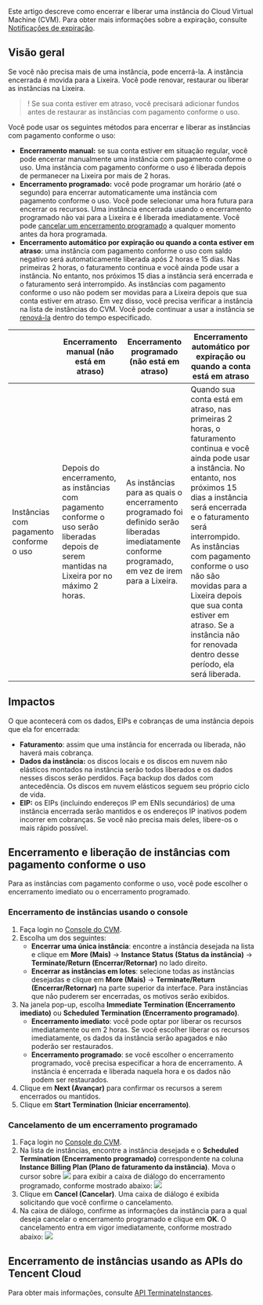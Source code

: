 Este artigo descreve como encerrar e liberar uma instância do Cloud Virtual Machine (CVM). Para obter mais informações sobre a expiração, consulte [Notificações de expiração](https://intl.cloud.tencent.com/document/product/213/2181).

## Visão geral

Se você não precisa mais de uma instância, pode encerrá-la. A instância encerrada é movida para a Lixeira. Você pode renovar, restaurar ou liberar as instâncias na Lixeira.

>! Se sua conta estiver em atraso, você precisará adicionar fundos antes de restaurar as instâncias com pagamento conforme o uso.
>

Você pode usar os seguintes métodos para encerrar e liberar as instâncias com pagamento conforme o uso:
 - **Encerramento manual:** se sua conta estiver em situação regular, você pode encerrar manualmente uma instância com pagamento conforme o uso. Uma instância com pagamento conforme o uso é liberada depois de permanecer na Lixeira por mais de 2 horas.
 - **Encerramento programado:** você pode programar um horário (até o segundo) para encerrar automaticamente uma instância com pagamento conforme o uso. Você pode selecionar uma hora futura para encerrar os recursos. Uma instância encerrada usando o encerramento programado não vai para a Lixeira e é liberada imediatamente. Você pode [cancelar um encerramento programado](https://intl.cloud.tencent.com/document/product/213/4930) a qualquer momento antes da hora programada.
 - **Encerramento automático por expiração ou quando a conta estiver em atraso**: uma instância com pagamento conforme o uso com saldo negativo será automaticamente liberada após 2 horas e 15 dias. Nas primeiras 2 horas, o faturamento continua e você ainda pode usar a instância. No entanto, nos próximos 15 dias a instância será encerrada e o faturamento será interrompido. As instâncias com pagamento conforme o uso não podem ser movidas para a Lixeira depois que sua conta estiver em atraso. Em vez disso, você precisa verificar a instância na lista de instâncias do CVM. Você pode continuar a usar a instância se [renová-la](https://intl.cloud.tencent.com/document/product/213/6143) dentro do tempo especificado.

|  | Encerramento manual (não está em atraso) | Encerramento programado (não está em atraso) | Encerramento automático por expiração ou quando a conta está em atraso |
|---------|---------|---------|---------|
| Instâncias com pagamento conforme o uso | Depois do encerramento, as instâncias com pagamento conforme o uso serão liberadas depois de serem mantidas na Lixeira por no máximo 2 horas. |As instâncias para as quais o encerramento programado foi definido serão liberadas imediatamente conforme programado, em vez de irem para a Lixeira. | Quando sua conta está em atraso, nas primeiras 2 horas, o faturamento continua e você ainda pode usar a instância. No entanto, nos próximos 15 dias a instância será encerrada e o faturamento será interrompido. As instâncias com pagamento conforme o uso não são movidas para a Lixeira depois que sua conta estiver em atraso. Se a instância não for renovada dentro desse período, ela será liberada.|



## Impactos
O que acontecerá com os dados, EIPs e cobranças de uma instância depois que ela for encerrada:
- **Faturamento**: assim que uma instância for encerrada ou liberada, não haverá mais cobrança.
- **Dados da instância:** os discos locais e os discos em nuvem não elásticos montados na instância serão todos liberados e os dados nesses discos serão perdidos. Faça backup dos dados com antecedência. Os discos em nuvem elásticos seguem seu próprio ciclo de vida.
- **EIP:** os EIPs (incluindo endereços IP em ENIs secundários) de uma instância encerrada serão mantidos e os endereços IP inativos podem incorrer em cobranças. Se você não precisa mais deles, libere-os o mais rápido possível.



## Encerramento e liberação de instâncias com pagamento conforme o uso

Para as instâncias com pagamento conforme o uso, você pode escolher o encerramento imediato ou o encerramento programado.

### Encerramento de instâncias usando o console

1. Faça login no [Console do CVM](https://console.cloud.tencent.com/cvm/).
2. Escolha um dos seguintes:
    - **Encerrar uma única instância**: encontre a instância desejada na lista e clique em **More (Mais)** -> **Instance Status (Status da instância)** -> **Terminate/Return (Encerrar/Retornar)** no lado direito.
    - **Encerrar as instâncias em lotes**: selecione todas as instâncias desejadas e clique em **More (Mais)** -> **Terminate/Return (Encerrar/Retornar)** na parte superior da interface. Para instâncias que não puderem ser encerradas, os motivos serão exibidos.
3. Na janela pop-up, escolha **Immediate Termination (Encerramento imediato)** ou **Scheduled Termination (Encerramento programado)**.
 	 - **Encerramento imediato**: você pode optar por liberar os recursos imediatamente ou em 2 horas. Se você escolher liberar os recursos imediatamente, os dados da instância serão apagados e não poderão ser restaurados.
 	 - **Encerramento programado**: se você escolher o encerramento programado, você precisa especificar a hora de encerramento. A instância é encerrada e liberada naquela hora e os dados não podem ser restaurados.
4. Clique em **Next (Avançar)** para confirmar os recursos a serem encerrados ou mantidos.
5. Clique em **Start Termination (Iniciar encerramento)**.

### Cancelamento de um encerramento programado

1. Faça login no [Console do CVM](https://console.cloud.tencent.com/cvm/).
2. Na lista de instâncias, encontre a instância desejada e o **Scheduled Termination (Encerramento programado)** correspondente na coluna **Instance Billing Plan (Plano de faturamento da instância)**. Mova o cursor sobre <img src="https://main.qcloudimg.com/raw/2b612d7419315e76aaa9a7f3a7c9a447.png" style="margin: 0;"></img> para exibir a caixa de diálogo do encerramento programado, conforme mostrado abaixo:
![](https://main.qcloudimg.com/raw/2a57f29e939d794df1a25f41b0a4880a.png)
3. Clique em **Cancel (Cancelar)**. Uma caixa de diálogo é exibida solicitando que você confirme o cancelamento.
4. Na caixa de diálogo, confirme as informações da instância para a qual deseja cancelar o encerramento programado e clique em **OK**. O cancelamento entra em vigor imediatamente, conforme mostrado abaixo:
![](https://main.qcloudimg.com/raw/4ee8b052dad3f348f726ba74956d95c5.png)

## Encerramento de instâncias usando as APIs do Tencent Cloud

Para obter mais informações, consulte [API TerminateInstances](https://intl.cloud.tencent.com/document/product/213/33234).
